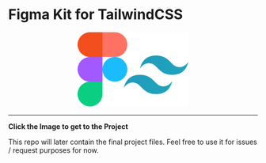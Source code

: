 # Figma Kit for TailwindCSS

<p align="center">
<a href='https://www.figma.com/file/GfrN3sUCM9gZYT6l5BLmG2/TailwindCSS-Figma?node-id=0%3A1'>
<img height="150" width="auto" src="logo.svg" />
</a>
</p>

<hr>

**Click the Image to get to the Project**

This repo will later contain the final project files. Feel free to use it for issues / request purposes for now.
